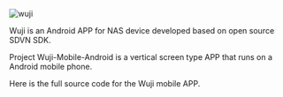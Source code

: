 ![wuji](https://user-images.githubusercontent.com/90393668/132703756-2630fe24-a34f-4a5f-afc3-9771350c194e.png)


Wuji is an Android APP for NAS device developed based on open source SDVN SDK.

Project Wuji-Mobile-Android is a vertical screen type APP that runs on a Android mobile phone.

Here is the full source code for the Wuji mobile APP.
